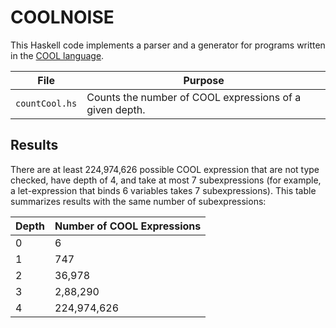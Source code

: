 # COOLNOISE
This Haskell code implements a parser and a generator for programs written in the 
[COOL language](http://theory.stanford.edu/~aiken/software/cool/cool.html).

| File           | Purpose                                                 |
|----------------|---------------------------------------------------------|
| `countCool.hs` | Counts the number of COOL expressions of a given depth. |

## Results

There are at least 224,974,626 possible COOL expression
that are not type checked, have depth of 4, and take at most 7 subexpressions
(for example, a let-expression that binds 6 variables takes 7 subexpressions).
This table summarizes results with the same number of subexpressions:

| Depth | Number of COOL Expressions |
|-------|----------------------------|
| 0     | 6
| 1     | 747
| 2     | 36,978
| 3     | 2,88,290
| 4     | 224,974,626
